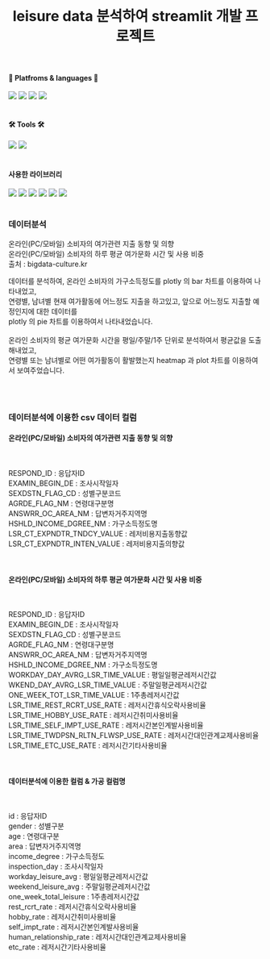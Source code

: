 <br/>
<div align="center">

#   leisure data 분석하여 streamlit 개발 프로젝트   

</div>  
<br/>
<div align="cecnter">

#### 🌟 Platfroms & languages 🌟

</div>

<div>
  <img src="https://img.shields.io/badge/Python-007396?style=flat&logo=Python&logoColor=white" />
  <img src="https://img.shields.io/badge/Jupyter Notebook-E34F26?style=flat&logo=Jupyter&logoColor=white" />
  <img src="https://img.shields.io/badge/AWS-232F3E?style=flat&logo=Amazon AWS&logoColor=white" />
  <img src="https://img.shields.io/badge/EC2-FF9900?style=flat&logo=Amazon EC2&logoColor=white" />
</div>  

<br/>

<div align="left">

#### 🛠 Tools 🛠

</div>  

<div>
<img src="https://img.shields.io/badge/Visual Studio Code-007ACC?style=flat&logo=Visual Studio Code&logoColor=white"/> 
<img src="https://img.shields.io/badge/Github-000000?style=flat&logo=Github&logoColor=white"/>
</div>

<br/> 

#### 사용한 라이브러리

<div>
<img src="https://img.shields.io/badge/Streamlit-FF4B4B?style=flat&logo=Streamlit&logoColor=white"/> 
<img src="https://img.shields.io/badge/pandas-150458?style=flat&logo=pandas&logoColor=white"/>
<img src="https://img.shields.io/badge/matplotlib-EBAF00?style=flat&logo=matplotlib&logoColor=white"/>
<img src="https://img.shields.io/badge/seaborn-52BBE6?style=flat&logo=seaborn&logoColor=white"/>
<img src="https://img.shields.io/badge/Plotly-3F4F75?style=flat&logo=Plotly&logoColor=white"/> 
<img src="https://img.shields.io/badge/PIL-14A0C4?style=flat&logo=PIL&logoColor=white"/>
</div>

<br/>

### 데이터분석  

온라인(PC/모바일) 소비자의 여가관련 지출 동향 및 의향  
온라인(PC/모바일) 소비자의 하루 평균 여가문화 시간 및 사용 비중  
출처 : bigdata-culture.kr  


데이터를 분석하여, 온라인 소비자의 가구소득정도를 plotly 의 bar 차트를 이용하여 나타내었고,  
연령별, 남녀별 현재 여가활동에 어느정도 지출을 하고있고, 앞으로 어느정도 지출할 예정인지에 대한 데이터를  
plotly 의 pie 차트를 이용하여서 나타내었습니다.  
<br/>
온라인 소비자의 평균 여가문화 시간을 평일/주말/1주 단위로 분석하여서 평균값을 도출해내었고,  
연령별 또는 남녀별로 어떤 여가활동이 활발했는지 heatmap 과 plot 차트를 이용하여서 보여주었습니다.  


<br/>
<br/>


### 데이터분석에 이용한 csv 데이터 컬럼

#### 온라인(PC/모바일) 소비자의 여가관련 지출 동향 및 의향  

<br/>

RESPOND_ID : 응답자ID  
EXAMIN_BEGIN_DE : 조사시작일자  
SEXDSTN_FLAG_CD	: 성별구분코드  	
AGRDE_FLAG_NM : 연령대구분명  
ANSWRR_OC_AREA_NM : 답변자거주지역명  
HSHLD_INCOME_DGREE_NM : 가구소득정도명  
LSR_CT_EXPNDTR_TNDCY_VALUE : 레저비용지출동향값  
LSR_CT_EXPNDTR_INTEN_VALUE : 레저비용지출의향값  

<br/>

#### 온라인(PC/모바일) 소비자의 하루 평균 여가문화 시간 및 사용 비중 

<br/>

RESPOND_ID : 응답자ID  
EXAMIN_BEGIN_DE : 조사시작일자  
SEXDSTN_FLAG_CD	: 성별구분코드  	
AGRDE_FLAG_NM : 연령대구분명  
ANSWRR_OC_AREA_NM : 답변자거주지역명  
HSHLD_INCOME_DGREE_NM : 가구소득정도명  
WORKDAY_DAY_AVRG_LSR_TIME_VALUE	: 평일일평균레저시간값  
WKEND_DAY_AVRG_LSR_TIME_VALUE : 주말일평균레저시간값  
ONE_WEEK_TOT_LSR_TIME_VALUE : 1주총레저시간값  
LSR_TIME_REST_RCRT_USE_RATE : 레저시간휴식오락사용비율  
LSR_TIME_HOBBY_USE_RATE : 레저시간취미사용비율  
LSR_TIME_SELF_IMPT_USE_RATE : 레저시간본인계발사용비율  
LSR_TIME_TWDPSN_RLTN_FLWSP_USE_RATE : 레저시간대인관계교제사용비율  
LSR_TIME_ETC_USE_RATE : 레저시간기타사용비율  

<br/>

#### 데이터분석에 이용한 컬럼 & 가공 컬럼명

<br/>

id : 응답자ID  
gender : 성별구분  
age : 연령대구분  
area : 답변자거주지역명  
income_degree : 가구소득정도  
inspection_day : 조사시작일자  
workday_leisure_avg : 평일일평균레저시간값  
weekend_leisure_avg : 주말일평균레저시간값  
one_week_total_leisure : 1주총레저시간값  
rest_rcrt_rate : 레저시간휴식오락사용비율  
hobby_rate : 레저시간취미사용비율  
self_impt_rate : 레저시간본인계발사용비율  
human_relationship_rate : 레저시간대인관계교제사용비율  
etc_rate : 레저시간기타사용비율  






